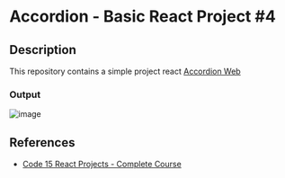 # Accordion - Basic React Project #4

## Description

This repository contains a simple project react
[Accordion Web](https://mar-ifauzan-accordion-react.netlify.app/)

### Output

![image](![image](https://user-images.githubusercontent.com/54301349/142896366-47bf0c2d-ef3c-4809-8e79-06928139e14d.png))

## References

- [Code 15 React Projects - Complete Course](https://youtu.be/a_7Z7C_JCyo)
